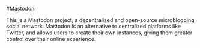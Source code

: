 
#Mastodon


This is a Mastodon project, a decentralized and open-source microblogging social network. Mastodon is an alternative to centralized platforms like Twitter, and allows users to create their own instances, giving them greater control over their online experience.
